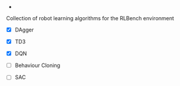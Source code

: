 +
Collection of robot learning algorithms for the RLBench environment

- [x] DAgger
- [x] TD3
- [x] DQN
- [ ] Behaviour Cloning
- [ ] SAC



